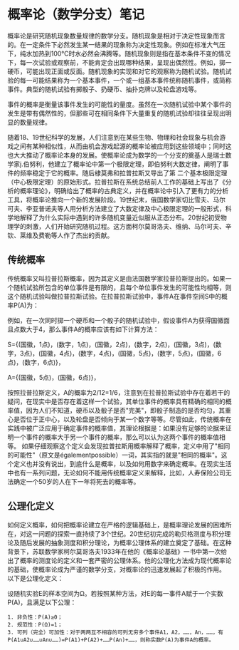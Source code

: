 # 概率论（数学分支）笔记

概率论是研究随机现象数量规律的数学分支。随机现象是相对于决定性现象而言的。在一定条件下必然发生某一结果的现象称为决定性现象。例如在标准大气压下，纯水加热到100℃时水必然会沸腾等。随机现象则是指在基本条件不变的情况下，每一次试验或观察前，不能肯定会出现哪种结果，呈现出偶然性。例如，掷一硬币，可能出现正面或反面。随机现象的实现和对它的观察称为随机试验。随机试验的每一可能结果称为一个基本事件，一个或一组基本事件统称随机事件，或简称事件。典型的随机试验有掷骰子、扔硬币、抽扑克牌以及轮盘游戏等。

事件的概率是衡量该事件发生的可能性的量度。虽然在一次随机试验中某个事件的发生是带有偶然性的，但那些可在相同条件下大量重复的随机试验却往往呈现出明显的数量规律。

随着18、19世纪科学的发展，人们注意到在某些生物、物理和社会现象与机会游戏之间有某种相似性，从而由机会游戏起源的概率论被应用到这些领域中；同时这也大大推动了概率论本身的发展。使概率论成为数学的一个分支的奠基人是瑞士数学家j.伯努利，他建立了概率论中第一个极限定理，即伯努利大数定律，阐明了事件的频率稳定于它的概率。随后棣莫弗和拉普拉斯又导出了第 二个基本极限定理（中心极限定理）的原始形式。拉普拉斯在系统总结前人工作的基础上写出了《分析的概率理论》，明确给出了概率的古典定义，并在概率论中引入了更有力的分析工具，将概率论推向一个新的发展阶段。19世纪末，俄国数学家切比雪夫、马尔可夫、李亚普诺夫等人用分析方法建立了大数定律及中心极限定理的一般形式，科学地解释了为什么实际中遇到的许多随机变量近似服从正态分布。20世纪初受物理学的刺激，人们开始研究随机过程。这方面柯尔莫哥洛夫、维纳、马尔可夫、辛钦、莱维及费勒等人作了杰出的贡献。

## 传统概率
传统概率又叫拉普拉斯概率，因为其定义是由法国数学家拉普拉斯提出的。如果一个随机试验所包含的单位事件是有限的，且每个单位事件发生的可能性均相等，则这个随机试验叫做拉普拉斯试验。在拉普拉斯试验中，事件A在事件空间S中的概率P(A)为：

例如，在一次同时掷一个硬币和一个骰子的随机试验中，假设事件A为获得国徽面且点数大于4，那么事件A的概率应该有如下计算方法：

S={(国徽，1点)，(数字，1点)，(国徽，2点)，(数字，2点)，(国徽，3点)，(数字，3点)，(国徽，4点)，(数字，4点)，(国徽，5点)，(数字，5点)，(国徽，6点)，(数字，6点)}，

A={(国徽，5点)，(国徽，6点)}，

按照拉普拉斯定义，A的概率为2/12=1/6，注意到在拉普拉斯试验中存在着若干的疑问，在现实中是否存在着这样一个试验，其单位事件的概率具有精确的相同的概率值，因为人们不知道，硬币以及骰子是否"完美"，即骰子制造的是否均匀，其重心是否位于正中心，以及轮盘是否倾向于某一个数字等等。尽管如此，传统概率在实践中被广泛应用于确定事件的概率值，其理论根据是：如果没有足够的论据来证明一个事件的概率大于另一个事件的概率，那么可以认为这两个事件的概率值相等。 如果仔细观察这个定义会发现拉普拉斯用概率解释了概率，定义中用了"相同的可能性"（原文是égalementpossible）一词，其实指的就是"相同的概率"。这个定义也并没有说出，到底什么是概率，以及如何用数字来确定概率。在现实生活中也有一系列问题，无论如何不能用传统概率定义来解释，比如，人寿保险公司无法确定一个50岁的人在下一年将死去的概率等。

## 公理化定义
如何定义概率，如何把概率论建立在严格的逻辑基础上，是概率理论发展的困难所在，对这一问题的探索一直持续了3个世纪。20世纪初完成的勒贝格测度与积分理论及随后发展的抽象测度和积分理论，为概率公理体系的建立奠定了基础。在这种背景下，苏联数学家柯尔莫哥洛夫1933年在他的《概率论基础》一书中第一次给出了概率的测度论的定义和一套严密的公理体系。他的公理化方法成为现代概率论的基础，使概率论成为严谨的数学分支，对概率论的迅速发展起了积极的作用。
以下是公理化定义：

设随机实验E的样本空间为Ω。若按照某种方法，对E的每一事件A赋于一个实数P(A)，且满足以下公理：

    1. 非负性：P(A)≥0；
    2. 规范性：P(Ω)=1；
    3. 可列（完全）可加性：对于两两互不相容的可列无穷多个事件A1，A2，……，An，……，有P(A1∪A2∪……∪An∪……)=P(A1)+P(A2)+……P(An)+……，则称实数P(A)为事件A的概率。
